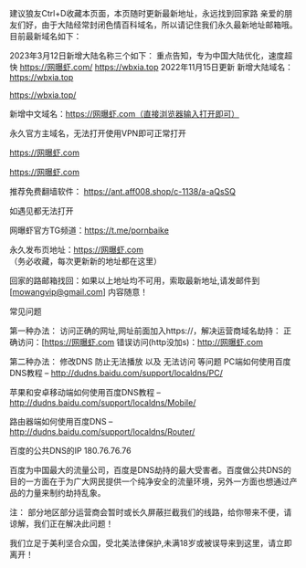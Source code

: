 建议狼友Ctrl+D收藏本页面，本页随时更新最新地址，永远找到回家路 亲爱的朋友们好，由于大陆经常封闭色情百科域名，所以请记住我们永久最新地址邮箱哦。 目前最新域名如下：

2023年3月12日新增大陆名称三个如下： 重点告知，专为中国大陆优化，速度超快 https://网曝虾.com/ https://wbxia.top 2022年11月15日更新 新增大陆域名： https://wbxia.top

https://wbxia.top/

新增中文域名：https://网曝虾.com（直接浏览器输入打开即可）

永久官方主域名，无法打开使用VPN即可正常打开

https://网曝虾.com

https://网曝虾.com

推荐免费翻墙软件： https://ant.aff008.shop/c-1138/a-aQsSQ

如遇见都无法打开

网曝虾官方TG频道：https://t.me/pornbaike

永久发布页地址：https://网曝虾.com （务必收藏，每次更新新的地址都在这里）

回家的路邮箱找回：如果以上地址均不可用，索取最新地址,请发邮件到 [mowangvip@gmail.com] 内容随意！

常见问题

第一种办法： 访问正确的网址,网址前面加入https://，解决运营商域名劫持： 正确访问：[https://网曝虾.com 错误访问(http没加s)：http://网曝虾.com

第二种办法： 修改DNS 防止无法播放 以及 无法访问 等问题 PC端如何使用百度DNS教程 – http://dudns.baidu.com/support/localdns/PC/

苹果和安卓移动端如何使用百度DNS教程 – http://dudns.baidu.com/support/localdns/Mobile/

路由器端如何使用百度DNS – http://dudns.baidu.com/support/localdns/Router/

百度的公共DNS的IP 180.76.76.76

百度为中国最大的流量公司，百度是DNS劫持的最大受害者。百度做公共DNS的目的一方面在于为广大网民提供一个纯净安全的流量环境，另外一方面也想通过产品的力量来制约劫持乱象。

注： 部分地区部分运营商会暂时或长久屏蔽拦截我们的线路，给你带来不便，请谅解，我们正在解决此问题！

我们立足于美利坚合众国，受北美法律保护,未满18岁或被误导来到这里，请立即离开！

